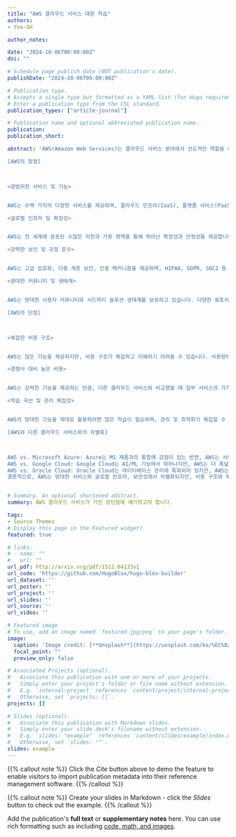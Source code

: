 ```yaml
---
title: "AWS 클라우드 서비스 대한 학습"
authors:
- Yoo-SH

author_notes:

date: "2024-10-06T00:00:00Z"
doi: ""

# Schedule page publish date (NOT publication's date).
publishDate: "2024-10-06T00:00:00Z"

# Publication type.
# Accepts a single type but formatted as a YAML list (for Hugo requirements).
# Enter a publication type from the CSL standard.
publication_types: ["article-journal"]

# Publication name and optional abbreviated publication name.
publication: 
publication_short: 

abstract: 'AWS(Amazon Web Services)는 클라우드 서비스 분야에서 선도적인 역할을 하고 있으며, 다양한 장점과 함께 몇 가지 단점도 있습니다. 주요 클라우드 서비스들과 비교했을 때 AWS만의 차별화된 특징을 중심으로 간략하게 살펴보겠습니다.

[AWS의 장점]



<광범위한 서비스 및 기능>


AWS는 수백 가지의 다양한 서비스를 제공하며, 클라우드 인프라(IaaS), 플랫폼 서비스(PaaS), 소프트웨어 서비스(SaaS) 등을 포괄합니다. 컴퓨팅, 스토리지, 데이터베이스, AI/ML, IoT, 보안 서비스 등 거의 모든 산업 분야와 비즈니스 요구를 지원합니다.

<글로벌 인프라 및 확장성>


AWS는 전 세계에 분포된 수많은 리전과 가용 영역을 통해 뛰어난 확장성과 안정성을 제공합니다. 사용자들은 지역별 요구에 따라 리소스를 손쉽게 배포하고 확장할 수 있어, 글로벌 시장에서 운영하는 기업에 특히 유리합니다.

<강력한 보안 및 규정 준수>


AWS는 고급 암호화, 다중 계층 보안, 인증 메커니즘을 제공하며, HIPAA, GDPR, SOC2 등 다양한 규정을 준수합니다. 금융, 의료, 공공 부문 등 보안 요구사항이 높은 분야에서도 신뢰받고 있습니다.

<광대한 커뮤니티 및 생태계>


AWS는 방대한 사용자 커뮤니티와 서드파티 솔루션 생태계를 보유하고 있습니다. 다양한 튜토리얼, 문서, 기술 지원이 쉽게 제공되며, 수많은 파트너 솔루션을 통해 특정 요구에 맞는 기능을 확장할 수 있습니다.

[AWS의 단점]



<복잡한 비용 구조>


AWS는 많은 기능을 제공하지만, 비용 구조가 복잡하고 이해하기 어려울 수 있습니다. 사용량에 따른 종량제 과금이 유연하지만, 예산 관리가 어려워질 수 있으며, 예상치 못한 높은 요금이 발생할 수 있습니다.

<경쟁사 대비 높은 비용>


AWS는 강력한 기능을 제공하는 만큼, 다른 클라우드 서비스와 비교했을 때 일부 서비스의 가격이 높을 수 있습니다. 예산에 민감한 스타트업이나 소규모 기업에게는 비용이 큰 부담이 될 수 있습니다.

<학습 곡선 및 관리 복잡성>


AWS의 방대한 기능을 제대로 활용하려면 많은 학습이 필요하며, 관리 및 최적화가 복잡할 수 있습니다. 특히 처음 시작하는 사용자에게는 과도한 서비스 옵션이 혼란스러울 수 있습니다.

[AWS와 다른 클라우드 서비스와의 차별화]



AWS vs. Microsoft Azure: Azure는 MS 제품과의 통합에 강점이 있는 반면, AWS는 서비스의 다양성과 전반적인 성숙도에서 앞섭니다.
AWS vs. Google Cloud: Google Cloud는 AI/ML 기능에서 뛰어나지만, AWS는 더 폭넓은 서비스와 글로벌 리전을 제공합니다.
AWS vs. Oracle Cloud: Oracle Cloud는 데이터베이스 관리에 특화되어 있지만, AWS는 전반적인 확장성과 다용도 기능에서 우위에 있습니다.
결론적으로, AWS는 방대한 서비스와 글로벌 인프라, 보안성에서 차별화되지만, 비용 구조와 복잡성 면에서 단점이 있을 수 있습니다.'


# Summary. An optional shortened abstract.
summary: AWS 클라우드 서비스가 가진 장단점에 얘기하고자 합니다.

tags:
- Source Themes
# Display this page in the Featured widget?
featured: true

# links:
# - name: ""
#   url: ""
url_pdf: http://arxiv.org/pdf/1512.04133v1
url_code: 'https://github.com/HugoBlox/hugo-blox-builder'
url_dataset: ''
url_poster: ''
url_project: ''
url_slides: ''
url_source: ''
url_video: ''

# Featured image
# To use, add an image named `featured.jpg/png` to your page's folder. 
image:
  caption: 'Image credit: [**Unsplash**](https://unsplash.com/ko/%EC%82%AC%EC%A7%84/%EA%B0%88%EC%83%89-%ED%85%8C%EC%9D%B4%EB%B8%94-%EC%9C%84%EC%97%90-%EB%86%93%EC%9D%B8-macbook-pro-1SAnrIxw5OY)'
  focal_point: ""
  preview_only: false

# Associated Projects (optional).
#   Associate this publication with one or more of your projects.
#   Simply enter your project's folder or file name without extension.
#   E.g. `internal-project` references `content/project/internal-project/index.md`.
#   Otherwise, set `projects: []`.
projects: []

# Slides (optional).
#   Associate this publication with Markdown slides.
#   Simply enter your slide deck's filename without extension.
#   E.g. `slides: "example"` references `content/slides/example/index.md`.
#   Otherwise, set `slides: ""`.
slides: example
---
```


{{% callout note %}}
Click the *Cite* button above to demo the feature to enable visitors to import publication metadata into their reference management software.
{{% /callout %}}

{{% callout note %}}
Create your slides in Markdown - click the *Slides* button to check out the example.
{{% /callout %}}

Add the publication's **full text** or **supplementary notes** here. You can use rich formatting such as including [code, math, and images](https://docs.hugoblox.com/content/writing-markdown-latex/).
